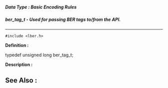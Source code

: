 ##### Data Type : Basic Encoding Rules
##### ber_tag_t - Used for passing BER tags to/from the API.
---
```
#include <lber.h>
```

**Definition :**

typedef unsigned long ber_tag_t;

**Description :**




**See Also :**
---
